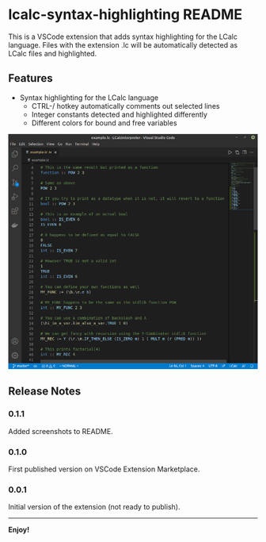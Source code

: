 # lcalc-syntax-highlighting README

This is a VSCode extension that adds syntax highlighting for the LCalc language. Files with the extension .lc will be automatically detected as LCalc files and highlighted.

## Features

* Syntax highlighting for the LCalc language
    * CTRL-/ hotkey automatically comments out selected lines
    * Integer constants detected and highlighted differently
    * Different colors for bound and free variables

![Screenshot ](/images/lcalc-syntax-highlighting.png?raw=true)

## Release Notes

### 0.1.1
Added screenshots to README.

### 0.1.0

First published version on VSCode Extension Marketplace.

### 0.0.1

Initial version of the extension (not ready to publish).

-----------------------------------------------------------------------------------------------------------

**Enjoy!**
